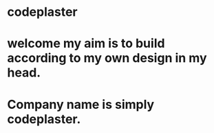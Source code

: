 # codeplaster
# welcome my aim is to build according to my own design in my head.

#  Company name is simply codeplaster.
